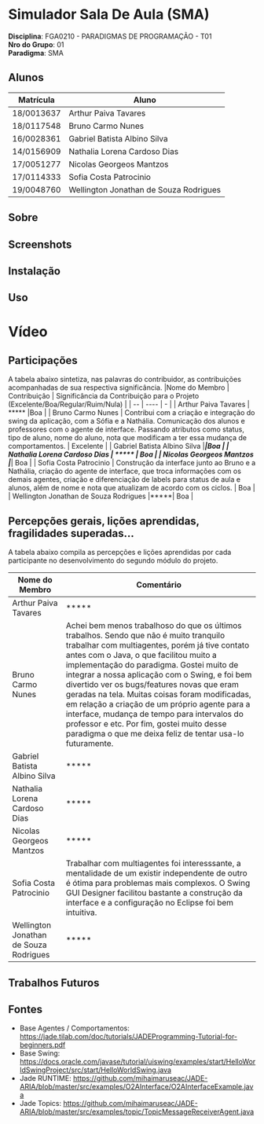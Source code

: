 # Simulador Sala De Aula (SMA)

**Disciplina**: FGA0210 - PARADIGMAS DE PROGRAMAÇÃO - T01 <br>
**Nro do Grupo**: 01<br>
**Paradigma**: SMA<br>

## Alunos
|Matrícula | Aluno |
| -- | -- |
| 18/0013637 | Arthur Paiva Tavares |
| 18/0117548 | Bruno Carmo Nunes |
| 16/0028361 | Gabriel Batista Albino Silva |
| 14/0156909 | Nathalia Lorena Cardoso Dias |
| 17/0051277 | Nicolas Georgeos Mantzos |
| 17/0114333 | Sofia Costa Patrocinio |
| 19/0048760 | Wellington Jonathan de Souza Rodrigues |
## Sobre 
## Screenshots
## Instalação 
## Uso 
# Vídeo
## Participações
A tabela abaixo sintetiza, nas palavras do contribuidor, as contribuições acompanhadas de sua respectiva significância.
|Nome do Membro | Contribuição | Significância da Contribuição para o Projeto (Excelente/Boa/Regular/Ruim/Nula) |
| -- | ---- | - |
| Arthur Paiva Tavares  | ***** |Boa |
| Bruno Carmo Nunes  | Contribui com a criação e integração do swing da aplicação, com a Sófia e a Nathália. Comunicação dos alunos e professores com o agente de interface. Passando atributos como status, tipo de aluno, nome do aluno, nota que modificam a ter essa mudança de comportamentos. | Excelente |
| Gabriel Batista Albino Silva |*****|Boa |
| Nathalia Lorena Cardoso Dias  | ***** | Boa |
| Nicolas Georgeos Mantzos  |*****| Boa |
| Sofia Costa Patrocinio  | Construção da interface junto ao Bruno e a Nathália, criação do agente de interface, que troca informações com os demais agentes, criação e diferenciação de labels para status de aula e alunos, além de nome e nota que atualizam de acordo com os ciclos. | Boa |
| Wellington Jonathan de Souza Rodrigues  |*****| Boa |

## Percepções gerais, lições aprendidas, fragilidades superadas...
A tabela abaixo compila as percepções e lições aprendidas por cada participante no desenvolvimento do segundo módulo do projeto.

|Nome do Membro | Comentário | 
| -- | ---- |
| Arthur Paiva Tavares  |***** |
| Bruno Carmo Nunes  | Achei bem menos trabalhoso do que os últimos trabalhos. Sendo que não é muito tranquilo trabalhar com multiagentes, porém já tive contato antes com o Java, o que facilitou muito a implementação do paradigma. Gostei muito de integrar a nossa aplicação com o Swing, e foi bem divertido ver os bugs/features novas que eram geradas na tela. Muitas coisas foram modificadas, em relação a criação de um próprio agente para a interface, mudança de tempo para intervalos do professor e etc. Por fim, gostei muito desse paradigma o que me deixa feliz de tentar usa-lo futuramente. |
| Gabriel Batista Albino Silva |*****|
| Nathalia Lorena Cardoso Dias  |*****|
| Nicolas Georgeos Mantzos  | *****   |
| Sofia Costa Patrocinio  | Trabalhar com multiagentes foi interesssante, a mentalidade de um existir independente de outro é ótima para problemas mais complexos. O Swing GUI Designer facilitou bastante a construção da interface e a configuração no Eclipse foi bem intuitiva.  |
| Wellington Jonathan de Souza Rodrigues  |***** |

## Trabalhos Futuros

## Fontes
- Base Agentes / Comportamentos: https://jade.tilab.com/doc/tutorials/JADEProgramming-Tutorial-for-beginners.pdf
- Base Swing: https://docs.oracle.com/javase/tutorial/uiswing/examples/start/HelloWorldSwingProject/src/start/HelloWorldSwing.java
- Jade RUNTIME:  https://github.com/mihaimaruseac/JADE-ARIA/blob/master/src/examples/O2AInterface/O2AInterfaceExample.java
- Jade Topics: https://github.com/mihaimaruseac/JADE-ARIA/blob/master/src/examples/topic/TopicMessageReceiverAgent.java
